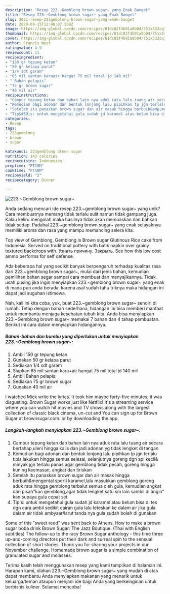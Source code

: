 ```yaml
---
description: "Resep 223.~Gemblong brown sugar~ yang Enak Banget"
title: "Resep 223.~Gemblong brown sugar~ yang Enak Banget"
slug: 2031-resep-223gemblong-brown-sugar-yang-enak-banget
date: 2020-09-15T12:46:07.268Z
image: https://img-global.cpcdn.com/recipes/01dc82f4b91a8b04/751x532cq70/223gemblong-brown-sugar-foto-resep-utama.jpg
thumbnail: https://img-global.cpcdn.com/recipes/01dc82f4b91a8b04/751x532cq70/223gemblong-brown-sugar-foto-resep-utama.jpg
cover: https://img-global.cpcdn.com/recipes/01dc82f4b91a8b04/751x532cq70/223gemblong-brown-sugar-foto-resep-utama.jpg
author: Francis West
ratingvalue: 4.9
reviewcount: 11
recipeingredient:
- "150 gr tepung ketan"
- "50 gr kelapa parut"
- "1/4 sdt garam"
- "65 mil santan karaair hangat 75 mil total jd 140 mil"
- " Bahan pelapis"
- "75 gr brown sugar"
- "40 mil air"
recipeinstructions:
- "Campur tepung ketan dan bahan lain nya aduk rata lalu tuang air secara bertahap,uleni hingga kalis dan jadi adonan yg tidak lengket di tangan"
- "Kemudian bagi adonan dan bentuk lonjong lalu pipihkan tp jgn terlalu tipis,lakukan hingga semua selesai, selanjutnya goreng dgn api kecil&amp; minyak jgn terlalu panas agar gemblong tidak pecah, goreng hingga kuning keemasan, angkat dan tiriskan"
- "Setelah itu panaskan brown sugar dan air masak hingga berbuih&amp;mengental sperti karamel,lalu masukkan gemblong goreng aduk rata hingga gemblong terbalut semua oleh gula, kemudian angkat dan pisah&#34;kan gemblong,agar tidak lengket satu sm lain sambil di angin&#34; kan supaya gula cepat set"
- "Tip&#39;s: untuk mengetahui gula sudah jd karamel atau belum bisa di tes dgn cara ambil sedikit cairan gula lalu teteskan ke dalam air jika gula dalam air tidak ambyaar/larut tanda nya gula sudah boleh di gunakan"
categories:
- Resep
tags:
- 223gemblong
- brown
- sugar

katakunci: 223gemblong brown sugar 
nutrition: 143 calories
recipecuisine: Indonesian
preptime: "PT15M"
cooktime: "PT50M"
recipeyield: "2"
recipecategory: Dinner

---
```



![223.~Gemblong brown sugar~](https://img-global.cpcdn.com/recipes/01dc82f4b91a8b04/751x532cq70/223gemblong-brown-sugar-foto-resep-utama.jpg)

Anda sedang mencari ide resep 223.~gemblong brown sugar~ yang unik? Cara membuatnya memang tidak terlalu sulit namun tidak gampang juga. Kalau keliru mengolah maka hasilnya tidak akan memuaskan dan bahkan tidak sedap. Padahal 223.~gemblong brown sugar~ yang enak selayaknya memiliki aroma dan rasa yang mampu memancing selera kita.

Top view of Gemblong, Gemblong is Brown sugar Glutinous Rice cake from Indonesia. Served on traditional pottery with batik napkin over grainy textured backdrops with. Узнать причину. Закрыть. See how this low cost ammo performs for self defense.

Ada beberapa hal yang sedikit banyak berpengaruh terhadap kualitas rasa dari 223.~gemblong brown sugar~, mulai dari jenis bahan, kemudian pemilihan bahan segar sampai cara membuat dan menyajikannya. Tidak usah pusing jika ingin menyiapkan 223.~gemblong brown sugar~ yang enak di mana pun anda berada, karena asal sudah tahu triknya maka hidangan ini dapat jadi suguhan istimewa.


Nah, kali ini kita coba, yuk, buat 223.~gemblong brown sugar~ sendiri di rumah. Tetap dengan bahan sederhana, hidangan ini bisa memberi manfaat untuk membantu menjaga kesehatan tubuh kita. Anda bisa menyiapkan 223.~Gemblong brown sugar~ memakai 7 bahan dan 4 tahap pembuatan. Berikut ini cara dalam menyiapkan hidangannya.

<!--inarticleads1-->

##### Bahan-bahan dan bumbu yang diperlukan untuk menyiapkan 223.~Gemblong brown sugar~:

1. Ambil 150 gr tepung ketan
1. Gunakan 50 gr kelapa parut
1. Sediakan 1/4 sdt garam
1. Siapkan 65 mil santan kara+air hangat 75 mil total jd 140 mil
1. Ambil  Bahan pelapis:
1. Sediakan 75 gr brown sugar
1. Gunakan 40 mil air


I watched Mick write the lyrics. It took him maybe forty-five minutes; it was disgusting. Brown Sugar works just like Netflix! It&#39;s a streaming service where you can watch hit movies and TV shows along with the largest collection of classic black cinema, un-cut and You can sign up for Brown Sugar at brownsugar.com. or by downloading the app. 

<!--inarticleads2-->

##### Langkah-langkah menyiapkan 223.~Gemblong brown sugar~:

1. Campur tepung ketan dan bahan lain nya aduk rata lalu tuang air secara bertahap,uleni hingga kalis dan jadi adonan yg tidak lengket di tangan
1. Kemudian bagi adonan dan bentuk lonjong lalu pipihkan tp jgn terlalu tipis,lakukan hingga semua selesai, selanjutnya goreng dgn api kecil&amp; minyak jgn terlalu panas agar gemblong tidak pecah, goreng hingga kuning keemasan, angkat dan tiriskan
1. Setelah itu panaskan brown sugar dan air masak hingga berbuih&amp;mengental sperti karamel,lalu masukkan gemblong goreng aduk rata hingga gemblong terbalut semua oleh gula, kemudian angkat dan pisah&#34;kan gemblong,agar tidak lengket satu sm lain sambil di angin&#34; kan supaya gula cepat set
1. Tip&#39;s: untuk mengetahui gula sudah jd karamel atau belum bisa di tes dgn cara ambil sedikit cairan gula lalu teteskan ke dalam air jika gula dalam air tidak ambyaar/larut tanda nya gula sudah boleh di gunakan


Some of this &#34;sweet reed&#34; was sent back to Athens. How to make a brown sugar boba drink Brown Sugar: The Jazz Boutique. (Thai with English subtitles) The follow-up to the racy Brown Sugar anthology - this time three up-and-coming directors put their dark and surreal spin to the sensual collection of short stories. Thank you for sharing your projects in our November challenge. Homemade brown sugar is a simple combination of granulated sugar and molasses. 

Terima kasih telah menggunakan resep yang kami tampilkan di halaman ini. Harapan kami, olahan 223.~Gemblong brown sugar~ yang mudah di atas dapat membantu Anda menyiapkan makanan yang menarik untuk keluarga/teman ataupun menjadi ide bagi Anda yang berkeinginan untuk berbisnis kuliner. Selamat mencoba!
